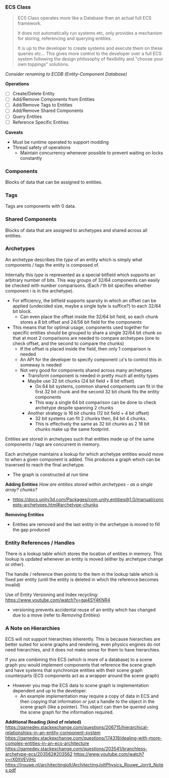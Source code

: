 ### ECS Class

> ECS Class operates more like a Database than an actual full ECS framework.
> 
> It does not automatically run systems etc, only provides a mechanism for storing, referencing and querying entities.
> 
> It is up to the developer to create systems and execute them on these queries etc...
> This gives more control to the developer over a full ECS system following the design philosophy of flexibility and "choose your own toppings" solutions.

*Consider renaming to ECDB (Entity-Component Database)*

**Operations**
- [ ] Create/Delete Entity
- [ ] Add/Remove Components from Entities
- [ ] Add/Remove Tags to Entities
- [ ] Add/Remove Shared Components
- [ ] Query Entities
- [ ] Reference Specific Entities

**Caveats**
- Must be runtime operated to support modding
- Thread safety of operations
	- Maintain concurrency whenever possible to prevent waiting on locks constantly
### Components

Blocks of data that can be assigned to entities.
### Tags

Tags are components with 0 data.
### Shared Components

Blocks of data that are assigned to archetypes and shared across all entities.
### Archetypes

An archetype describes the *type* of an entity which is simply what components / tags the entity is composed of.

Internally this *type* is represented as a special bitfield which supports an arbitrary number of bits. This way groups of 32/64 components can easily be checked with number comparisons. (Each $i$'th bit specifies whether component $i$ is in the archetype).
- For efficiency, the bitfield supports sparsity in which an offset can be applied (undecided size, maybe a single byte is suffice?) to each 32/64 bit block.
	- Can even place the offset inside the 32/64 bit field, so each chunk stores a 8 bit offset and 24/56 bit field for the components
- This means that for optimal usage, components used together for specific entities should be grouped to share a single 32/64 bit chunk so that at most 2 comparisons are needed to compare archetypes (one to check offset, and the second to compare the chunks)
	- If the offset is placed inside the field, then only 1 comparison is needed
	- An API for the developer to specify component `id`'s to control this in someway is needed
	- Not very good for components shared across many archetypes
		- Transform component is needed in pretty much all entity types
		- Maybe use 32 bit chunks (24 bit field + 8 bit offset)
			- On 64 bit systems, common shared components can fit in the first 32 bit chunk and the second 32 bit chunk fits the entity components
			- This way a single 64 bit comparison can be done to check archetype despite spanning 2 chunks
		- Another strategy is 16 bit chunks (12 bit field + 4 bit offset)
			- 32 bit systems can fit 2 chunks then, 64 bit 4 chunks.
			- This is effectively the same as 32 bit chunks as 2 16 bit chunks make up the same footprint.

Entities are stored in archetypes such that entities made up of the same components / tags are concurrent in memory.

Each archetype maintains a lookup for which archetype entities would move to when a given component is added. This produces a graph which can be traversed to reach the final archetype.
- The graph is constructed at run time

**Adding Entities**
*How are entities stored within archetypes - as a single array? chunks?*
- https://docs.unity3d.com/Packages/com.unity.entities@1.0/manual/concepts-archetypes.html#archetype-chunks

**Removing Entities**
- Entities are removed and the last entity in the archetype is moved to fill the gap produced

### Entity References / Handles

There is a lookup table which stores the location of entities in memory. This lookup is updated whenever an entity is moved (either by archetype change or other).

The handle / reference then points to the item in the lookup table which is fixed per entity (until the entity is deleted in which the reference becomes invalid)

Use of Entity Versioning and Index recycling: https://www.youtube.com/watch?v=gaj4SY4KNR4
- versioning prevents accidental reuse of an entity which has changed due to a move (refer to *Removing Entities*)
### A Note on Hierarchies

ECS will not support hierarchies inherently. This is because hierarchies are better suited for scene graphs and rendering, even physics engines do not need hierarchies, and it does not make sense for them to have hierarchies.

If you are combining this ECS (which is more of a database) to a scene graph you would implement components that reference the scene graph and have systems that synchronize entities with their scene graph counterparts (ECS components act as a wrapper around the scene graph)
- However you map the ECS data to scene graph is implementation dependent and up to the developer.
	- An example implementation may require a copy of data in ECS and then copying that information or just a handle to the object in the scene graph (like a pointer). This object can then be queried using the scene graph for the information required.

**Additional Reading (kind of related)**
https://gamedev.stackexchange.com/questions/206715/hierarchical-relationships-in-an-entity-component-system
https://gamedev.stackexchange.com/questions/174319/dealing-with-more-complex-entities-in-an-ecs-architecture
https://gamedev.stackexchange.com/questions/203541/branchless-archetype-ecs/203562#203562
https://www.youtube.com/watch?v=rX0ItVEVjHc
https://jrouwe.nl/architectingjolt/ArchitectingJoltPhysics_Rouwe_Jorrit_Notes.pdf
